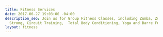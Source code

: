 ```yaml
---
title: Fitness Services
date: 2017-06-27 19:03:00 -04:00
description_seo: Join us for Group Fitness Classes, including Zumba, Zumba Toning,
  Strong, Circuit Training,  Total Body Conditioning, Yoga and Barre Fusion
layout: fitness
---
```


